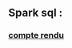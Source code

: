 ## Spark sql :
###  [compte rendu](https://github.com/mohamed-ait/Spark-TPs/blob/main/sparkSql/tpSparkSql.pdf)
